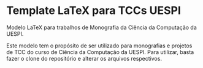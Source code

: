 # Template LaTeX para TCCs UESPI

Modelo LaTeX para trabalhos de Monografia da Ciência da Computação da UESPI.

Este modelo tem o propósito de ser utilizado para monografias e projetos de TCC do curso de Ciência da Computação da UESPI. Para utilizar, basta fazer o clone do repositório e alterar os arquivos respectivos. 
